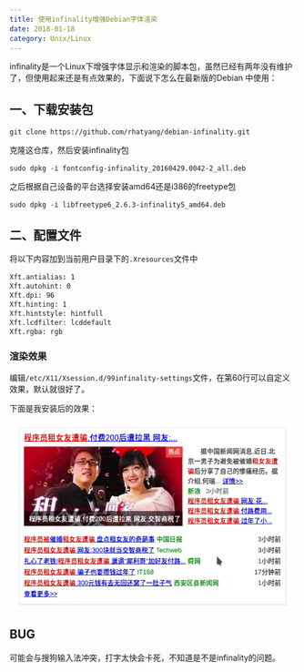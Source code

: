 ```yaml
---
title: 使用infinality增强Debian字体渲染
date: 2018-01-18
category: Unix/Linux
---
```


infinality是一个Linux下增强字体显示和渲染的脚本包，虽然已经有两年没有维护了，但使用起来还是有点效果的，下面说下怎么在最新版的Debian 中使用：

## 一、下载安装包

```
git clone https://github.com/rhatyang/debian-infinality.git
```

克隆这仓库，然后安装infinality包



```
sudo dpkg -i fontconfig-infinality_20160429.0042-2_all.deb
```

之后根据自己设备的平台选择安装amd64还是i386的freetype包

```
sudo dpkg -i libfreetype6_2.6.3-infinality5_amd64.deb
```

## 二、配置文件

将以下内容加到当前用户目录下的`.Xresources`文件中

```
Xft.antialias: 1
Xft.autohint: 0
Xft.dpi: 96
Xft.hinting: 1
Xft.hintstyle: hintfull
Xft.lcdfilter: lcddefault
Xft.rgba: rgb
```

### 渲染效果

编辑`/etc/X11/Xsession.d/99infinality-settings`文件，在第60行可以自定义效果，默认就很好了。

下面是我安装后的效果：

![](/pics/2018/01/Screenshot_20180118_141306.png)

## BUG

可能会与搜狗输入法冲突，打字太快会卡死，不知道是不是infinality的问题。